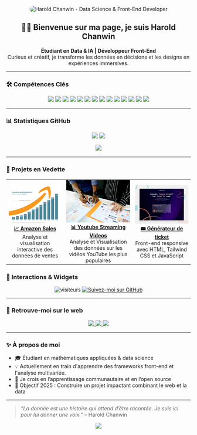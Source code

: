 <!-- Bannière personnalisée -->
<p align="center">
  <img src="assets/banner.png" alt="Harold Chanwin - Data Science & Front-End Developer" style="border-radius: 12px;">
</p>

<h2 align="center">👋🎉 Bienvenue sur ma page, je suis Harold Chanwin</h2>
<p align="center">
  <b>Étudiant en Data & IA | Développeur Front-End</b><br/>
  Curieux et créatif, je transforme les données en décisions et les designs en expériences immersives.
</p>

---

### 🛠️ Compétences Clés

<p align="center">
  <img src="https://img.shields.io/badge/Python-3673A5?style=for-the-badge&logo=python&logoColor=white"/>
  <img src="https://img.shields.io/badge/R-276DC3?style=for-the-badge&logo=r&logoColor=white"/>
  <img src="https://img.shields.io/badge/NumPy-013243?style=for-the-badge&logo=numpy&logoColor=white"/>
  <img src="https://img.shields.io/badge/Pandas-150458?style=for-the-badge&logo=pandas&logoColor=white"/>
  <img src="https://img.shields.io/badge/Matplotlib-11557C?style=for-the-badge&logo=plotly&logoColor=white"/>
  <img src="https://img.shields.io/badge/📈 Seaborn-4C65A8?style=for-the-badge&logoColor=white"/>
  <img src="https://img.shields.io/badge/SciPy-8CAAE6?style=for-the-badge&logo=scipy&logoColor=white"/>
  <img src="https://img.shields.io/badge/Machine_Learning-0A192F?style=for-the-badge&logo=tensorflow&logoColor=F6C343"/>
  <img src="https://img.shields.io/badge/HTML5-E34F26?style=for-the-badge&logo=html5&logoColor=white"/>
  <img src="https://img.shields.io/badge/CSS3-1572B6?style=for-the-badge&logo=css3&logoColor=white"/>
  <img src="https://img.shields.io/badge/JavaScript-F7DF1E?style=for-the-badge&logo=javascript&logoColor=black"/>
  <img src="https://img.shields.io/badge/TailwindCSS-0EA5E9?style=for-the-badge&logo=tailwindcss&logoColor=white"/>
  <img src="https://img.shields.io/badge/React-20232A?style=for-the-badge&logo=react&logoColor=61DAFB"/>
  <img src="https://img.shields.io/badge/Git-F05032?style=for-the-badge&logo=git&logoColor=white"/>
  
</p>

---

### 📊 Statistiques GitHub

<p align="center">
  <img src="https://github-readme-stats.vercel.app/api?username=chanwinharold&show_icons=true&theme=radical&count_private=true" />
  <img src="https://github-readme-stats.vercel.app/api/top-langs/?username=chanwinharold&layout=compact&theme=radical" />
</p>

<p align="center">
  <img src="https://github-readme-activity-graph.vercel.app/graph?username=chanwinharold&theme=react-dark&hide_border=true" />
</p>

---

### 🚀 Projets en Vedette

<table>
  <tr>
    <td align="center">
      <a href="https://github.com/chanwinharold/Amazon_Sales" target="_blank">
        <img src="assets/images.png" width="280px"/>
        <br/><b>📈 Amazon Sales</b>
      </a>
      <br/>Analyse et visualisation interactive des données de ventes
    </td>
    <td align="center">
      <a href="https://youtube-data-project.vercel.app/" target="_blank">
        <img src="assets/bg_data.jpg" width="280px"/>
        <br/><b>📊​ Youtube Streaming Videos</b>
      </a>
      <br/>Analyse et Visualisation des données sur les vidéos YouTube les plus populaires
    </td>
    <td align="center">
      <a href="https://conference-ticket-generator-main-two.vercel.app/" target="_blank">
        <img src="assets/preview.jpg" width="280px"/>
        <br/><b>🎟️​ Générateur de ticket</b>
      </a>
      <br/>Front-end responsive avec HTML, Tailwind CSS et JavaScript
    </td>
  </tr>
</table>

### 🧩 Interactions & Widgets

<p align="center">
  <img src="https://komarev.com/ghpvc/?username=chanwinharold&style=flat-square&color=blue" alt="visiteurs"/>
  <a href="https://github.com/chanwinharold?tab=followers" target="_blank">
    <img src="https://img.shields.io/github/followers/chanwinharold?label=Follow&style=social" alt="Suivez-moi sur GitHub">
  </a>
</p>

---

### 🔗 Retrouve-moi sur le web

<p align="center">
  <a href="https://www.linkedin.com/in/harold-chanwin-profile" target="_blank">
    <img src="https://img.shields.io/badge/LinkedIn-%230077B5.svg?&style=for-the-badge&logo=linkedin&logoColor=white" />
  </a>
  <a href="https://www.frontendmentor.io/profile/chanwinharold" target="_blank">
    <img src="https://img.shields.io/badge/Frontend_Mentor-3F54A3?style=for-the-badge&logo=frontendmentor&logoColor=white" />
  </a>
  <a href="mailto:chanwinharold@gmail.com" target="_blank">
    <img src="https://img.shields.io/badge/Email-EA4335?style=for-the-badge&logo=gmail&logoColor=white" />
  </a>
</p>

---

### ✨ À propos de moi

- 🎓 Étudiant en mathématiques appliquées & data science
- 💡 Actuellement en train d'apprendre des frameworks front-end et l'analyse multivariée.
- 🌱 Je crois en l’apprentissage communautaire et en l’open source
- 🎯 Objectif 2025 : Construire un projet impactant combinant le web et la data

---

> *“La donnée est une histoire qui attend d’être racontée. Je suis ici pour lui donner une voix.”* – Harold Chanwin

<p align="center">
  <img src="https://readme-typing-svg.vercel.app/?font=Fira+Code&weight=500&size=22&pause=1000&color=38BDF8&center=true&vCenter=true&width=800&lines=Passionné+par+le+web+et+la+data+%F0%9F%93%88;Concepteur+de+solutions+élégantes+et+efficaces+%E2%9A%99%EF%B8%8F;Toujours+curieux+et+en+apprentissage+%F0%9F%8C%8D" />
</p>
